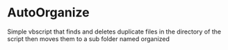 # AutoOrganize
Simple vbscript that finds and deletes duplicate files in the directory of the script then moves them to a sub folder named organized
